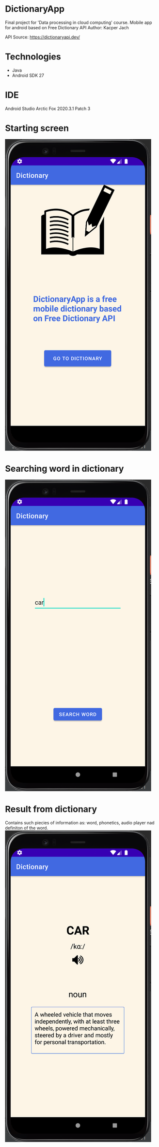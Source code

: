 # DictionaryApp
Final project for 'Data processing in cloud computing' course. Mobile app for android based on Free Dictionary API
Author: Kacper Jach

API Source: https://dictionaryapi.dev/

# Technologies
* Java
* Android SDK 27

# IDE
Android Studio Arctic Fox 2020.3.1 Patch 3

# Starting screen
![start-activity](./images/android1.png)

# Searching word in dictionary
![search-activity](./images/android2.png)

# Result from dictionary
Contains such piecies of information as: word, phonetics, audio player nad definiton of the word.
![result-activity](./images/android3.png)
